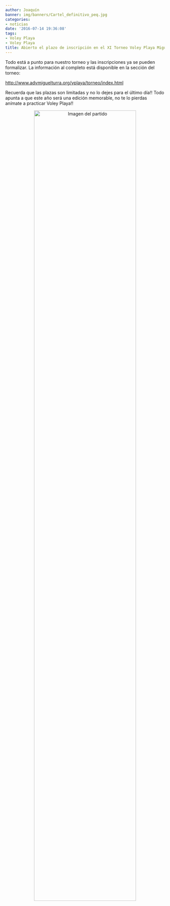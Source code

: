 ```yaml
---
author: Joaquín
banner: img/banners/Cartel_definitivo_peq.jpg
categories:
- noticias
date: '2016-07-14 19:36:08'
tags:
- Voley Playa
- Voley Playa
title: Abierto el plazo de inscripción en el XI Torneo Voley Playa Miguelturra
---
```


Todo está a punto para nuestro torneo y las inscripciones ya se pueden formalizar. La información al completo está disponible en la sección del torneo:

http://www.advmiguelturra.org/vplaya/torneo/index.html

Recuerda que las plazas son limitadas y no lo dejes para el último día!! Todo apunta a que este año será una edición memorable, no te lo pierdas anímate a practicar Voley Playa!!

<center>
<a target="_new" href="http://www.advmiguelturra.org/img/banners/Cartel%20definitivo%20peq.jpg"> 
<img alt="Imagen del partido" width="80%" align="center" src="http://www.advmiguelturra.org/img/banners/Cartel%20definitivo%20peq.jpg"/> </a> </center>

